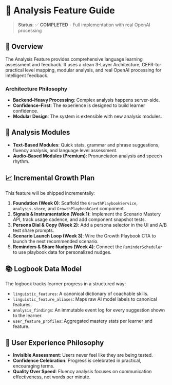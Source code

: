 # 🧠 Analysis Feature Guide

> **Status**: ✅ **COMPLETED** - Full implementation with real OpenAI processing

## 🎯 Overview

The Analysis Feature provides comprehensive language learning assessment and feedback. It uses a clean 3-Layer Architecture, CEFR-to-practical level mapping, modular analysis, and real OpenAI processing for intelligent feedback.

### Architecture Philosophy

*   **Backend-Heavy Processing**: Complex analysis happens server-side.
*   **Confidence-First**: The experience is designed to build learner confidence.
*   **Modular Design**: The system is extensible with new analysis modules.

## 🧪 Analysis Modules

*   **Text-Based Modules**: Quick stats, grammar and phrase suggestions, fluency analysis, and language level assessment.
*   **Audio-Based Modules (Premium)**: Pronunciation analysis and speech rhythm.

## 📈 Incremental Growth Plan

This feature will be shipped incrementally:

1.  **Foundation (Week 0)**: Scaffold the `GrowthPlaybookService`, `analysis.store`, and `GrowthPlaybookCard` component.
2.  **Signals & Instrumentation (Week 1)**: Implement the Scenario Mastery API, track usage cadence, and add component snapshot tests.
3.  **Persona Dial & Copy (Week 2)**: Add a persona selector in the UI and A/B test share prompts.
4.  **Scenario Launch Loop (Week 3)**: Wire the Growth Playbook CTA to launch the next recommended scenario.
5.  **Reminders & Share Nudges (Week 4)**: Connect the `ReminderScheduler` to use playbook data for personalized nudges.

## 📚 Logbook Data Model

The logbook tracks learner progress in a structured way:

*   `linguistic_features`: A canonical dictionary of coachable skills.
*   `linguistic_feature_aliases`: Maps raw AI model labels to canonical features.
*   `analysis_findings`: An immutable event log for every suggestion shown to the learner.
*   `user_feature_profiles`: Aggregated mastery stats per learner and feature.

## 🎨 User Experience Philosophy

*   **Invisible Assessment**: Users never feel like they are being tested.
*   **Confidence Celebration**: Progress is celebrated in practical, encouraging terms.
*   **Quality Over Speed**: Fluency analysis focuses on communication effectiveness, not words per minute.
